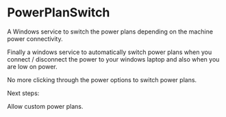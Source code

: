 PowerPlanSwitch
===============

A Windows service to switch the power plans depending on the machine power connectivity.


Finally a windows service to automatically switch power plans when you connect / disconnect the power to your windows laptop and also when you are low on power.

No more clicking through the power options to switch power plans.

Next steps:

Allow custom power plans.

